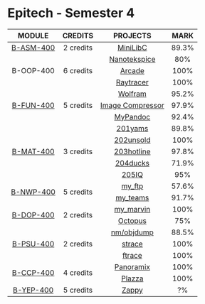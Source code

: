 # Epitech - Semester 4

<table>
  <thead style="font-size: 1rem">
    <tr>
      <th>MODULE</th>
      <th>CREDITS</th>
      <th>PROJECTS</th>
      <th>MARK</th>
    </tr>
  </thead>
  <tbody style="font-size: 1rem; text-align: center">
    <tr>
      <td rowspan="1">
        <a href="./B-ASM-400">B-ASM-400</a>
      </td>
      <td rowspan="1">2 credits</td>
      <td>
        <a href="./B-ASM-400/asmminilibc">MiniLibC</a>
      </td>
      <td>
        89.3%
      </td>
    </tr>
    <tr>
      <td rowspan="3">
        B-OOP-400
      </td>
      <td rowspan="3">6 credits</td>
      <td>
        <a href="https://github.com/milimarg/nanotekspice">Nanotekspice</a>
      </td>
      <td>
        80%
      </td>
    </tr>
    <tr>
      <td>
        <a href="https://github.com/milimarg/arcade">Arcade</a>
      </td>
      <td>
        100%
      </td>
    </tr>
    <tr>
      <td>
        <a href="https://github.com/milimarg/Raytracer">Raytracer</a>
      </td>
      <td>
        100%
      </td>
    </tr>
    <tr>
      <td rowspan="3">
        <a href="./B-FUN-400">B-FUN-400</a>
      </td>
      <td rowspan="3">5 credits</td>
      <td>
        <a href="./B-FUN-400/wolfram">Wolfram</a>
      </td>
      <td>
        95.2%
      </td>
    </tr>
    <tr>
      <td>
        <a href="./B-FUN-400/compressor">Image Compressor</a>
      </td>
      <td>
        97.9%
      </td>
    </tr>
    <tr>
      <td>
        <a href="./B-FUN-400/mypandoc">MyPandoc</a>
      </td>
      <td>
        92.4%
      </td>
    </tr>
    <tr>
      <td rowspan="5">
        <a href="./B-MAT-400">B-MAT-400</a>
      </td>
      <td rowspan="5">3 credits</td>
      <td>
        <a href="./B-MAT-400/201yams">201yams</a>
      </td>
      <td>
        89.8%
      </td>
    </tr>
    <tr>
      <td>
        <a href="./B-MAT-400/202unsold">202unsold</a>
      </td>
      <td>
        100%
      </td>
    </tr>
    <tr>
      <td>
        <a href="./B-MAT-400/203hotline">203hotline</a>
      </td>
      <td>
        97.8%
      </td>
    </tr>
    <tr>
      <td>
        <a href="./B-MAT-400/204ducks">204ducks</a>
      </td>
      <td>
        71.9%
      </td>
    </tr>
    <tr>
      <td>
        <a href="./B-MAT-400/205IQ">205IQ</a>
      </td>
      <td>
        95%
      </td>
    </tr>
    <tr>
      <td rowspan="2">
        <a href="./B-NWP-400">B-NWP-400</a>
      </td>
      <td rowspan="2">5 credits</td>
      <td>
        <a href="./B-NWP-400/myftp">my_ftp</a>
      </td>
      <td>
        57.6%
      </td>
    </tr>
    <tr>
        <td>
          <a href="./B-NWP-400/myteams">my_teams</a>
        </td>
        <td>
          91.7%
        </td>
    </tr>
    <tr>
      <td rowspan="2">
        <a href="./B-DOP-400">B-DOP-400</a>
      </td>
      <td rowspan="2">2 credits</td>
      <td>
        <a href="./B-DOP-400/mymarvin">my_marvin</a>
      </td>
      <td>
        100%
      </td>
    </tr>
    <tr>
      <td>
        <a href="./B-DOP-400/octopus">Octopus</a>
      </td>
      <td>
        75%
      </td>
    </tr>
    <tr>
      <td rowspan="3">
        <a href="./B-PSU-400">B-PSU-400</a>
      </td>
      <td rowspan="3">2 credits</td>
      <td>
        <a href="./B-PSU-400/nmobjdump">nm/objdump</a>
      </td>
      <td>
        88.5%
      </td>
    </tr>
    <tr>
      <td>
        <a href="./B-PSU-400/strace">strace</a>
      </td>
      <td>
        100%
      </td>
    </tr>
    <tr>
      <td>
        <a href="./B-PSU-400/ftrace">ftrace</a>
      </td>
      <td>
        100%
      </td>
    </tr>
    <tr>
      <td rowspan="2">
        <a href="./B-CCP-400">B-CCP-400</a>
      </td>
      <td rowspan="2">4 credits</td>
      <td>
        <a href="./B-CCP-400/panoramix">Panoramix</a>
      </td>
      <td>
        100%
      </td>
    </tr>
    <tr>
      <td>
        <a href="./B-CCP-400/theplazza">Plazza</a>
      </td>
      <td>
        100%
      </td>
    </tr>
    <tr>
      <td rowspan="1">
        <a href="./B-YEP-400">B-YEP-400</a>
      </td>
      <td rowspan="1">5 credits</td>
      <td>
        <a href="./B-YEP-400">Zappy</a>
      </td>
      <td>
        ?%
      </td>
    </tr>
  </tbody>
</table>
